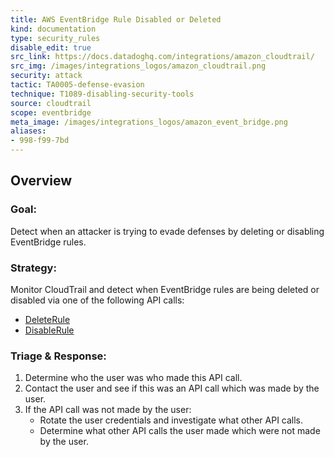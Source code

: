 ```yaml
---
title: AWS EventBridge Rule Disabled or Deleted
kind: documentation
type: security_rules
disable_edit: true
src_link: https://docs.datadoghq.com/integrations/amazon_cloudtrail/
src_img: /images/integrations_logos/amazon_cloudtrail.png
security: attack
tactic: TA0005-defense-evasion
technique: T1089-disabling-security-tools
source: cloudtrail
scope: eventbridge
meta_image: /images/integrations_logos/amazon_event_bridge.png
aliases:
- 998-f99-7bd
---
```


## Overview

### **Goal:**
Detect when an attacker is trying to evade defenses by deleting or disabling EventBridge rules.

### **Strategy:**
Monitor CloudTrail and detect when EventBridge rules are being deleted or disabled via one of the following API calls:

* [DeleteRule][1]
* [DisableRule][2]

### **Triage & Response:**
1. Determine who the user was who made this API call.
2. Contact the user and see if this was an API call which was made by the user.
3. If the API call was not made by the user:
   * Rotate the user credentials and investigate what other API calls.
   * Determine what other API calls the user made which were not made by the user.

[1]: https://docs.aws.amazon.com/eventbridge/latest/APIReference/API_DeleteRule.html
[2]: https://docs.aws.amazon.com/eventbridge/latest/APIReference/API_DisableRule.html
